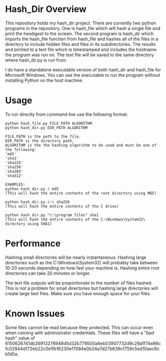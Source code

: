 # Hash_Dir Overview

This repository holds my hash_dir project.  There are currently two python programs in the repository.  One is hash_file which will hash a single file and print the hexdigest to the screen.  The second program is hash_dir which imports the hash_file function from hash_file and hashes all of the files in a directory to include hidden files and files in its subdirectories.  The results and printed to a text file which is timestamped and includes the hostname the program was run on.  The text file will be saved to the same directory where hash_dir.py is run from.

I do have a standalone executable version of both hash_dir and hash_file for Microsoft Windows.  You can use the executable to run the program without installing Python on the host machine.

# Usage
To run directly from command line use the following format:
```
python hash_file.py FILE_PATH ALGORITHM
python hash_dir.py DIR_PATH ALGORITHM

FILE_PATH is the path to the file.
DIR_PATH is the directory path.  
ALGORITHM is the the hashing algorithm to be used and must be one of the following:
'md5'
'sha1'
'sha224'
'sha256'
'sha384'
'sha512'

EXAMPLES:
python hash_dir.py / md5
(This will hash the entire contents of the root directory using MD5)

python hash_dir.py c:\ sha256
(This will hash the entire contents of the C drive)

python hash_dir.py "c:\program files" sha1
(This will hash the entire contents of the C:\Windows\System32\ directory using SHA1)
```

# Performance
Hashing small directories will be nearly instantaneous.  Hashing large directories such as the C:\Windows\System32\ will probably take between 10-20 seconds depending on how fast your machine is.  Hashing entire root directories can take 20 minutes or longer.

The text file outputs will be proportionate to the number of files hashed.  This is not a problem for small directories but hashing large directories will create large text files.  Make sure you have enough space for your files.

# Known Issues
Some files cannot be read because they protected.  This can occur even when running with administrator credentials.  These files will have a "bad hash" value of 6150626741db26913278948d5d32b779500a6eb03907732d9c28a1f74e86cfc02844d172eb22c0e1fb16230ef7084e0b24a7d27b639c1759c5ed10aec6cb1d5a.

